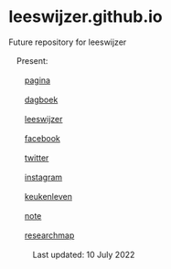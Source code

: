 # leeswijzer.github.io
Future repository for leeswijzer

　Present: 

　　[pagina](http://leeswijzer.org/)

　　[dagboek](http://leeswijzer.org/diary.html)

　　[leeswijzer](https://leeswijzer.hatenadiary.com/)

　　[facebook](https://www.facebook.com/leeswijzer)

　　[twitter](https://twitter.com/leeswijzer)

　　[instagram](https://www.instagram.com/leeswijzer/)

　　[keukenleven](http://leeswijzerplus.blogspot.com/)

　　[note](https://note.com/leeswijzer)

　　[researchmap](https://researchmap.jp/leeswijzer/)

　　　Last updated: 10 July 2022
